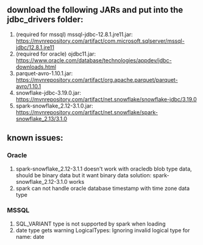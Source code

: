## download the following JARs and put into the jdbc_drivers folder:

1. (required for mssql) mssql-jdbc-12.8.1.jre11.jar: https://mvnrepository.com/artifact/com.microsoft.sqlserver/mssql-jdbc/12.8.1.jre11
2. (required for oracle) ojdbc11.jar: https://www.oracle.com/database/technologies/appdev/jdbc-downloads.html
3. parquet-avro-1.10.1.jar: https://mvnrepository.com/artifact/org.apache.parquet/parquet-avro/1.10.1
4. snowflake-jdbc-3.19.0.jar: https://mvnrepository.com/artifact/net.snowflake/snowflake-jdbc/3.19.0
5. spark-snowflake_2.12-3.1.0.jar: https://mvnrepository.com/artifact/net.snowflake/spark-snowflake_2.13/3.1.0

## known issues:

### Oracle
1. spark-snowflake_2.12-3.1.1 doesn't work with oracledb blob type data, should be binary data but it want binary data
solution: spark-snowflake_2.12-3.1.0 works
2. spark can not handle oracle database timestamp with time zone data type

### MSSQL
1. SQL_VARIANT type is not supported by spark when loading
2. date type gets warning LogicalTypes: Ignoring invalid logical type for name: date
